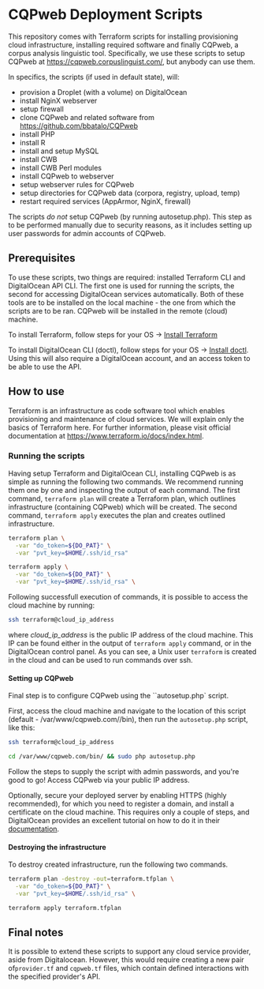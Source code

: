 # CQPweb Deployment Scripts

This repository comes with Terraform scripts for installing provisioning cloud infrastructure, installing required software and finally CQPweb, a corpus analysis linguistic tool. Specifically, we use these scripts to setup CQPweb at <https://cqpweb.corpuslinguist.com/>, but anybody can use them.

In specifics, the scripts (if used in default state), will:

- provision a Droplet (with a volume) on DigitalOcean
- install NginX webserver
- setup firewall
- clone CQPweb and related software from <https://github.com/bbatalo/CQPweb>
- install PHP
- install R
- install and setup MySQL
- install CWB
- install CWB Perl modules
- install CQPweb to webserver
- setup webserver rules for CQPweb
- setup directories for CQPweb data (corpora, registry, upload, temp)
- restart required services (AppArmor, NginX, firewall)

The scripts _do not_ setup CQPweb (by running autosetup.php). This step as to be performed manually due to security reasons, as it includes setting up user passwords for admin accounts of CQPweb.

## Prerequisites

To use these scripts, two things are required: installed Terraform CLI and DigitalOcean API CLI. The first one is used for running the scripts, the second for accessing DigitalOcean services automatically. Both of these tools are to be installed on the local machine - the one from which the scripts are to be ran. CQPweb will be installed in the remote (cloud) machine.

To install Terraform, follow steps for your OS -> [Install Terraform](https://learn.hashicorp.com/tutorials/terraform/install-cli?in=terraform/aws-get-started)

To install DigitalOcean CLI (doctl), follow steps for your OS -> [Install doctl](https://docs.digitalocean.com/reference/doctl/how-to/install/). Using this will also require a DigitalOcean account, and an access token to be able to use the API.

## How to use

Terraform is an infrastructure as code software tool which enables provisioning and maintenance of cloud services. We will explain only the basics of Terraform here. For further information, please visit official documentation at <https://www.terraform.io/docs/index.html>.

### Running the scripts

Having setup Terraform and DigitalOcean CLI, installing CQPweb is as simple as running the following two commands. We recommend running them one by one and inspecting the output of each command. The first command, `terraform plan` will create a Terraform plan, which outlines infrastructure (containing CQPweb) which will be created. The second command, `terraform apply` executes the plan and creates outlined infrastructure.

```bash
terraform plan \
  -var "do_token=${DO_PAT}" \
  -var "pvt_key=$HOME/.ssh/id_rsa"
```

```bash
terraform apply \
  -var "do_token=${DO_PAT}" \
  -var "pvt_key=$HOME/.ssh/id_rsa" \
```

Following successfull execution of commands, it is possible to access the cloud machine by running:

```bash
ssh terraform@cloud_ip_address
```

where _cloud_ip_address_ is the public IP address of the cloud machine. This IP can be found either in the output of `terraform apply` command, or in the DigitalOcean control panel. As you can see, a Unix user `terraform` is created in the cloud and can be used to run commands over ssh.

#### Setting up CQPweb

Final step is to configure CQPweb using the ``autosetup.php` script.

First, access the cloud machine and navigate to the location of this script (default - /var/www/cqpweb.com//bin), then run the `autosetup.php` script, like this:

```bash
ssh terraform@cloud_ip_address

cd /var/www/cqpweb.com/bin/ && sudo php autosetup.php
```

Follow the steps to supply the script with admin passwords, and you're good to go! Access CQPweb via your public IP address.

Optionally, secure your deployed server by enabling HTTPS (highly recommended), for which you need to register a domain, and install a certificate on the cloud machine. This requires only a couple of steps, and DigitalOcean provides an excellent tutorial on how to do it in their [documentation](https://www.digitalocean.com/community/tutorials/how-to-secure-nginx-with-let-s-encrypt-on-ubuntu-20-04).

#### Destroying the infrastructure

To destroy created infrastructure, run the following two commands.

```bash
terraform plan -destroy -out=terraform.tfplan \
  -var "do_token=${DO_PAT}" \
  -var "pvt_key=$HOME/.ssh/id_rsa" \
```

```bash
terraform apply terraform.tfplan
```

## Final notes

It is possible to extend these scripts to support any cloud service provider, aside from Digitalocean. However, this would require creating a new pair of`provider.tf` and `cqpweb.tf` files, which contain defined interactions with the specified provider's API.
